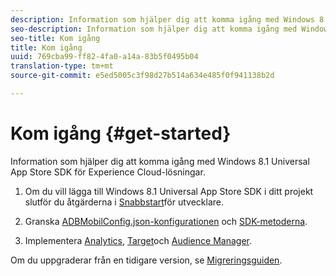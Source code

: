 ```yaml
---
description: Information som hjälper dig att komma igång med Windows 8.1 Universal App Store SDK för Experience Cloud-lösningar.
seo-description: Information som hjälper dig att komma igång med Windows 8.1 Universal App Store SDK för Experience Cloud-lösningar.
seo-title: Kom igång
title: Kom igång
uuid: 769cba99-ff82-4fa0-a14a-83b5f0495b04
translation-type: tm+mt
source-git-commit: e5ed5005c3f98d27b514a634e485f0f941138b2d

---
```



# Kom igång {#get-started}

Information som hjälper dig att komma igång med Windows 8.1 Universal App Store SDK för Experience Cloud-lösningar.

1. Om du vill lägga till Windows 8.1 Universal App Store SDK i ditt projekt slutför du åtgärderna i [Snabbstart](/help/windows-appstore/c-getting-started/dev-qs.md)för utvecklare.

1. Granska [ADBMobilConfig.json-konfigurationen](/help/windows-appstore/c-configuration/c.json.md) och [SDK-metoderna](/help/windows-appstore/c-configuration/methods.md).

1. Implementera [Analytics](/help/windows-appstore/analytics/analytics.md), [Target](/help/windows-appstore/target/target-methods.md)och [Audience Manager](/help/windows-appstore/audiencemgmt/audience-manager-methods.md).

Om du uppgraderar från en tidigare version, se [Migreringsguiden](/help/windows-appstore/migration-v3.md).
